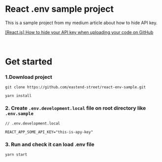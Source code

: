 # React .env sample project
This is a sample project from my medium article about how to hide API key.  

[[React.js] How to hide your API key when uploading your code on GitHub](https://link.medium.com/bu8yzlYFE3)

<br/>

# Get started
### 1.Download project
```
git clone https://github.com/eastend-street/react-env-sample.git

yarn install

```

### 2. Create `.env.development.local` file on root directory like `.env.sample`

```
// .env.development.local

REACT_APP_SOME_API_KEY="this-is-apy-key"

```

### 3. Run and check it can load .env file

```
yarn start
```
